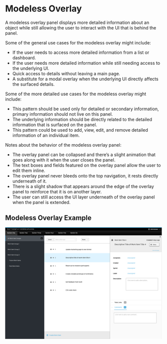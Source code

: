 # Modeless Overlay

A modeless overlay panel displays more detailed information  about an object while still allowing the user to interact with the UI that is behind the panel.

Some of the general use cases for the modeless overlay might include:
- If the user needs to access more detailed information from a list or dashboard.
- If the user needs more detailed information while still needing access to the underlying UI.
- Quick access to details without leaving a main page.
- A substitute for a modal overlay when the underlying UI directly affects the surfaced details.

Some of the more detailed use cases for the modeless overlay might include:
- This pattern should be used only for detailed or secondary information, primary information should not live on this panel.
- The underlying information should be directly related to the detailed information that is surfaced on the panel.  
- This pattern could be used to add, view, edit, and remove detailed information of an individual item.

Notes about the behavior of the modeless overlay panel:
- The overlay panel can be collapsed and there’s a slight animation that goes along with it when the user closes the panel.  
- The text boxes and fields featured on the overlay panel allow the user to edit them inline.  
- The overlay panel never bleeds onto the top navigation, it rests directly underneath of it.
- There is a slight shadow that appears around the edge of the overlay panel to reinforce that it is on another layer.
- The user can still access the UI layer underneath of the overlay panel when the panel is extended.

## Modeless Overlay Example
![Image of Modeless Overlay](img/modeless-overlay-panel.png)
